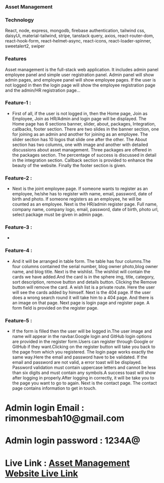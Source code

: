 
<h3 className="text-2xl"> Asset Management </h3>

<h3 className="text-xl"> Technology </h3>
<p>
React, node, express, mongodb, firebase authentication, tailwind css, daisyUi, material-tailwind, stripe, tanstack query, axios, react-router-dom, react-hook-form, react-helmet-async, react-icons, react-loader-spinner, sweetalert2, swiper
</p>

<h3 className="text-xl"> Features </h3>
<p>
Asset management is the full-stack web application. It includes admin panel employee panel and simple user registration panel. Admin panel will show admin pages, and employee panel will show employee pages. If the user is not logged in then the login page will show the employee registration page and the admin/HR registration page...
</p>

<h3 className="text-xl"> Feature-1 : </h3>
<ul>
<li>
First of all, if the user is not logged in, then the Home page, Join as Employee, Join as HR/Admin and login page will be displayed. The Home page has 6 sections banner, slider, about, packages, Integration, callbacks, footer section. There are two slides in the banner section, one for joining as an admin and another for joining as an employee. The slider section has 10 logos that slide one after the other. The About section has two columns, one with image and another with detailed discussions about asset management. Three packages are offered in the packages section. The percentage of success is discussed in detail in the integration section. Callback section is provided to enhance the beauty of the website. Finally the footer section is given.
</li>
</ul>

<h3 className="text-xl"> Feature-2 : </h3>
<ul>
<li>
Next is the joint employee page. If someone wants to register as an employee, he/she has to register with name, email, password, date of birth and photo. If someone registers as an employee, he will be counted as an employee. Next is the HR/admin register page. Full name, company name, company logo, email, password, date of birth, photo url, select package must be given in admin page.

</li>
</ul>

<h3 className="text-xl"> Feature-3 : </h3>
<ul>
<li>

</li>
</ul>


<h3 className="text-xl"> Feature-4 : </h3>
<ul>
<li>
And it will be arranged in table form. The table has four columns.The four columns contained the serial number, blog owner photo,blog owner name, and blog title.
Next is the wishlist.
The wishlist will contain the cards we have added.And the card is in the sphere img, title, category, sort description, remove button and details button. Clicking the Remove button will remove the card. A wish list is a private route. Here the user will see the cards added by himself.
Next is the 404 page. If the user does a wrong search round it will take him to a 404 page. And there is an image on that page.
Next page is login page and register page.
A form field is provided on the register page.
</li>
</ul>


<h3 className="text-xl"> Feature-5 : </h3>
<ul><li>
 If the form is filled then the user will be logged in.The user image and name will appear in the navbar.Google login and GitHub login options are provided in the register form.Users can register through Google or GitHub if they want.Clicking on the register button will take you back to the page from which you registered. The login page works exactly the same way.Here the email and password have to be validated. If the email and password are not valid, a error toast will be displayed. Password validation must contain uppercase letters and cannot be less than six digits and must contain any symbols.A success toast will show after logging in properly.After logging in correctly, it will be take you to the page you want to go to again. Next is the contact page. The contact page contains information to get in touch.
</li>
</ul>

 <h1 className="text-lg">
 Admin login Email : rimonmesbah10@gmail.com
 </h1>
 <h1 className="text-lg">
 Admin login password : 1234A@
 </h1>

<h1 className="text-3xl"> Live Link :
<a href="https://asset-management-0001.netlify.app" target="_blank" rel="noreferrer"> Asset Management Website Live Link  </a>
</h1>